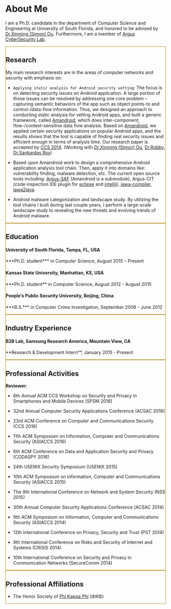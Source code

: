 <div class="container">
  <div class="row">
    <div class="col-lg-12 text-center">
      <div class="navy-line"></div>
      <h1><span>About Me</span></h1>
    </div>
  </div>
  <div class="row">
    <div class="col-lg-8 col-lg-offset-2 text-left" markdown="1">

I am a Ph.D. candidate in the department of Computer Science and Engineering at University of South Florida,
and honored to be advised by [Dr.Xinming (Simon) Ou](http://www.cse.usf.edu/~xou/).
Furthermore, I am a member of [Argus CyberSecurity Lab](http://www.arguslab.org/). 

<div class="row">
    <div class="col-sm-12 wow fadeInLeft" style="border: 1px solid darkgoldenrod" markdown="1">

## Research
    
My main research interests are in the areas of computer networks and security with emphasis on:

<div class="row">
    <div class="col-sm-12" markdown="1">

- `Applying static analysis for Android security vetting`: The focus is on detecting security issues on Android application. 
A large portion of those issues can be resolved by addressing one core problem – capturing semantic behaviors of the app 
such as object points-to and control-/data-flow information. 
Thus, we designed an approach to conducting static analysis for vetting Android apps, 
and built a generic framework, called [Amandroid](http://pag.arguslab.org/argus-saf/), 
which does inter-component, flow-/context-sensitive data flow analysis. 
Based on [Amandroid](http://pag.arguslab.org/argus-saf/), 
we applied certain security applications on popular Android apps, and the results shows that the tool 
is capable of finding real security issues and efficient enough in terms of analysis time. 
Our research paper is accepted by [CCS 2014](http://www.sigsac.org/ccs/CCS2014/). 
(Working with [Dr.Xinming (Simon) Ou](http://people.cis.ksu.edu/~xou/), [Dr.Robby](http://people.cis.ksu.edu/~robby/), 
[Dr.Sankardas Roy](http://people.cis.ksu.edu/~sroy/))
    
</div>
<div class="col-sm-12" markdown="1">

- Based upon Amandroid work to design a comprehensive Android application analysis tool chain.
Then, apply it into domains like: vulnerability finding, malware detection, etc.
The current open source tools including: [Argus-SAF](https://github.com/arguslab/Argus-SAF) (Amandroid is a submodule),
Argus-CIT (code inspection IDE plugin for [eclipse](https://github.com/fgwei/argus-cit) and 
[intellij](https://github.com/arguslab/argus-cit-intellij)), 
[jawa-compiler](https://github.com/arguslab/jawa-compiler), [jawa2java](https://github.com/arguslab/jawa2java).
    
</div>
<div class="col-sm-12" markdown="1">
    
- Android malware categorization and landscape study. 
By utilizing the tool chains I built during last couple years, 
I perform a large-scale landscape study to revealing the new threats and evolving trends of Android malware.
    
</div></div>
</div></div>
<div class="row">
    <div class="col-sm-12 wow fadeInLeft" style="border: 1px solid darkgoldenrod" markdown="1">
    
## Education

<div class="bs-callout bs-callout-primary" id="amandroid">
  <h4>University of South Florida, Tampa, FL, USA</h4>
  <p markdown="1">***Ph.D. student*** in Computer Science, August 2015 – Present</p>
</div>

<div class="bs-callout bs-callout-primary" id="amandroid">
  <h4>Kansas State University, Manhattan, KS, USA</h4>
  <p markdown="1">***Ph.D. student** in Computer Science, August 2012 - August 2015</p>
</div>

<div class="bs-callout bs-callout-primary" id="amandroid">
  <h4>People’s Public Security University, Beijing, China</h4>
  <p markdown="1">***B.S.*** in Computer Crime Investigation, September 2008 - June 2012</p>
</div>

</div></div>
<div class="row">
    <div class="col-sm-12 wow fadeInLeft" style="border: 1px solid darkgoldenrod" markdown="1">

## Industry Experience

<div class="bs-callout bs-callout-default" id="amandroid">
  <h4>B2B Lab, Samsung Research America, Mountain View, CA</h4>
  <p markdown="1">**Research & Development Intern**, January 2015 - Present</p>
</div>

</div></div>
<div class="row">
    <div class="col-sm-12 wow fadeInLeft" style="border: 1px solid darkgoldenrod" markdown="1">

## Professional Activities

**Reviewer:**

<div class="row">
    <div class="col-sm-12" markdown="1">
    
- 6th Annual ACM CCS Workshop on Security and Privacy in Smartphones and Mobile Devices (SPSM 2016)

</div>
<div class="col-sm-12" markdown="1">

- 32nd Annual Computer Security Applications Conference (ACSAC 2016)

</div>
<div class="col-sm-12" markdown="1">

- 23rd ACM Conference on Computer and Communications Security (CCS 2016)

</div>
<div class="col-sm-12" markdown="1">

- 11th ACM Symposium on Information, Computer and Communications Security (ASIACCS 2016)

</div>
<div class="col-sm-12" markdown="1">

- 6th ACM Conference on Data and Application Security and Privacy (CODASPY 2016)

</div>
<div class="col-sm-12" markdown="1">

- 24th USENIX Security Symposium (USENIX 2015)

</div>
<div class="col-sm-12" markdown="1">

- 10th ACM Symposium on Information, Computer and Communications Security (ASIACCS 2015)

</div>
<div class="col-sm-12" markdown="1">

- The 9th International Conference on Network and System Security (NSS 2015)

</div>
<div class="col-sm-12" markdown="1">

- 30th Annual Computer Security Applications Conference (ACSAC 2014)

</div>
<div class="col-sm-12" markdown="1">

- 9th ACM Symposium on Information, Computer and Communications Security (ASIACCS 2014)

</div>
<div class="col-sm-12" markdown="1">

- 12th International Conference on Privacy, Security and Trust (PST 2014)

</div>
<div class="col-sm-12" markdown="1">

- 9th International Conference on Risks and Security of Internet and Systems (CRiSIS 2014)

</div>
<div class="col-sm-12" markdown="1">

- 10th International Conference on Security and Privacy in Communication Networks (SecureComm 2014)

</div></div>
</div></div>
<div class="row">
    <div class="col-sm-12 wow fadeInLeft" style="border: 1px solid darkgoldenrod" markdown="1">

## Professional Affiliations

- The Honor Society of [Phi Kappa Phi](http://www.phikappaphi.org/web/) (ΦΚΦ)

</div></div>

</div></div></div>